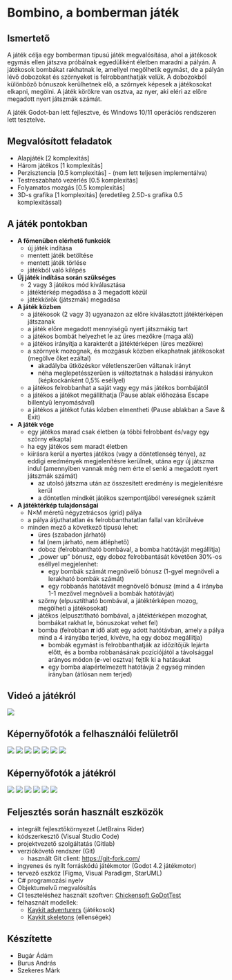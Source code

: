# Bombino, a bomberman játék


## Ismertető
A játék célja egy bomberman típusú játék megvalósítása, ahol a játékosok egymás ellen játszva próbálnak egyedüliként életben maradni a pályán. A játékosok bombákat rakhatnak le, amellyel megölhetik egymást, de a pályán lévő dobozokat és szörnyeket is felrobbanthatják velük. A dobozokból különböző bónuszok kerülhetnek elő, a szörnyek képesek a játékosokat elkapni, megölni. A játék körökre van osztva, az nyer, aki eléri az előre megadott nyert játszmák számát.

A játék Godot-ban lett fejlesztve, és Windows 10/11 operációs rendszeren lett tesztelve.

## Megvalósított feladatok
- Alapjáték [2 komplexitás]
- Három játékos [1 komplexitás]
- Perzisztencia [0.5 komplexitás] - (nem lett teljesen implementálva)
- Testreszabható vezérlés [0.5 komplexitás]
- Folyamatos mozgás [0.5 komplexitás]
- 3D-s grafika [1 komplexitás] (eredetileg 2.5D-s grafika 0.5 komplexitással)

## A játék pontokban
* **A főmenüben elérhető funkciók**
  * új játék indítása
  * mentett játék betöltése
  * mentett játék törlése
  * játékból való kilépés
* **Új játék indítása során szükséges**
  * 2 vagy 3 játékos mód kiválasztása
  * játéktérkép megadása a 3 megadott közül
  * játékkörök (játszmák) megadása
* **A játék közben**
  * a játékosok (2 vagy 3) ugyanazon az előre kiválasztott játéktérképen játszanak
  * a játék előre megadott mennyiségű nyert játszmákig tart
  * a játékos bombát helyezhet le az üres mezőkre (maga alá)
  * a játékos irányítja a karakterét a játéktérképen (üres mezőkre)
  * a szörnyek mozognak, és mozgásuk közben elkaphatnak játékosokat (megölve őket ezáltal)
    * akadályba ütközéskor véletlenszerűen váltanak irányt
    * néha meglepetésszerűen is változtatnak a haladási irányukon (képkockánként 0,5% eséllyel)
  * a játékos felrobbanhat a saját vagy egy más játékos bombájától
  * a játékos a játékot megállíthatja (Pause ablak előhozása Escape billentyű lenyomásával)
  * a játékos a játékot futás közben elmentheti (Pause ablakban a Save & Exit)
* **A játék vége**
  * egy játékos marad csak életben (a többi felrobbant és/vagy egy szörny elkapta)
  * ha egy játékos sem maradt életben
  * kiírásra kerül a nyertes játékos (vagy a döntetlenség ténye), az eddigi eredmények megjelenítésre kerülnek, utána egy új játszma indul (amennyiben vannak még nem érte el senki a megadott nyert játszmák számát)
    * az utolsó játszma után az összesített eredmény is megjelenítésre kerül
    * a döntetlen mindkét játékos szempontjából vereségnek számít
* **A játéktérkép tulajdonságai**
  * N×M méretű négyzetrácsos (grid) pálya
  * a pálya átjuthatatlan és felrobbanthatatlan fallal van körülvéve
  * minden mező a következő típusú lehet:
    * üres (szabadon járható)
    * fal (nem járható, nem átléphető)
    * doboz (felrobbantható bombával, a bomba hatótávját megállítja)
    * „power up” bónusz, egy doboz felrobbantását követően  30%-os eséllyel megjelenhet:
      * egy bombák számát megnövelő bónusz (1-gyel megnöveli a lerakható bombák számát)
      * egy robbanás hatótávát megnövelő bónusz (mind a 4 irányba 1-1 mezővel megnöveli a bombák hatótávját)
    * szörny (elpusztítható bombával, a játéktérképen mozog, megölheti a játékosokat)
    * játékos (elpusztítható bombával, a játéktérképen mozoghat, bombákat rakhat le, bónuszokat vehet fel)
    * bomba (felrobban **_π_** idő alatt egy adott hatótávban, amely a pálya mind a 4 irányába terjed, kivéve, ha egy doboz megállítja)
      * bombák egymást is felrobbanthatják az időzítőjük lejárta előtt, és a bomba robbanásának pozíciójától a távolsággal arányos módon (**_e_**-vel osztva) fejtik ki a hatásukat
      * egy bomba alapértelmezett hatótávja 2 egység minden irányban (átlósan nem terjed)

## Videó a játékról
[![](https://img.youtube.com/vi/5Lj4rnR6-MQ/0.jpg)](https://www.youtube.com/watch?v=5Lj4rnR6-MQ)


## Képernyőfotók a felhasználói felületről
![](https://i.imgur.com/rCC52IX.png)
![](https://i.imgur.com/CsVtvVA.png)
![](https://i.imgur.com/Qfo01gW.png)
![](https://i.imgur.com/FVCBeSG.png)
![](https://i.imgur.com/g8JbHzX.png)
![](https://i.imgur.com/FD8smsR.png)
![](https://i.imgur.com/6XI7QAe.png)

## Képernyőfotók a játékról
![](https://i.imgur.com/oTh41sH.png)
![](https://i.imgur.com/lVyXFwQ.png)
![](https://i.imgur.com/ds9pbwT.png)
![](https://i.imgur.com/7eNay00.png)
![](https://i.imgur.com/eW8AB3f.png)
![](https://i.imgur.com/Fm5HOkC.png)

## Feljesztés során használt eszközök
* integrált fejlesztőkörnyezet (JetBrains Rider)
* kódszerkesztő (Visual Studio Code)
* projektvezető szolgáltatás (Gitlab)
* verziókövető rendszer (Git)
  * használt Git client: https://git-fork.com/
* ingyenes és nyílt forráskódú játékmotor (Godot 4.2 játékmotor)
* tervező eszköz (Figma, Visual Paradigm, StarUML)
* C# programozási nyelv
* Objektumelvű megvalósítás
* CI teszteléshez használt szoftver: [Chickensoft GoDotTest](https://github.com/chickensoft-games/GoDotTest)
* felhasznált modellek:
  * [Kaykit adventurers](https://kaylousberg.itch.io/kaykit-adventurers) (játékosok)
  * [Kaykit skeletons](https://kaylousberg.itch.io/kaykit-skeleton-pack) (ellenségek)

## Készítette
* Bugár Ádám
* Burus András
* Szekeres Márk

